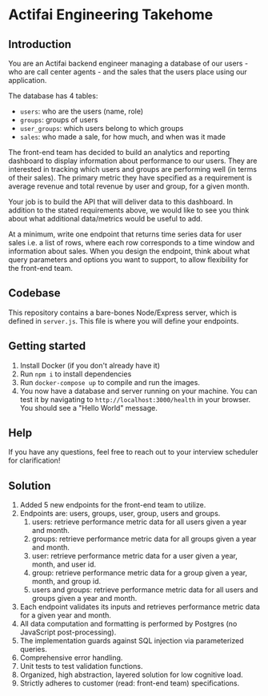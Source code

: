 # Actifai Engineering Takehome

## Introduction

You are an Actifai backend engineer managing a database of our users - who are call center agents - and the sales that
the users place using our application.

The database has 4 tables:

- `users`: who are the users (name, role)
- `groups`: groups of users
- `user_groups`: which users belong to which groups
- `sales`: who made a sale, for how much, and when was it made

The front-end team has decided to build an analytics and reporting dashboard to display information about performance
to our users. They are interested in tracking which users and groups are performing well (in terms of their sales). The
primary metric they have specified as a requirement is average revenue and total revenue by user and group, for a given
month.

Your job is to build the API that will deliver data to this dashboard. In addition to the stated requirements above, we
would like to see you think about what additional data/metrics would be useful to add.

At a minimum, write one endpoint that returns time series data for user sales i.e. a list of rows, where each row
corresponds to a time window and information about sales. When you design the endpoint, think  about what query
parameters and options you want to support, to allow flexibility for the front-end team.

## Codebase

This repository contains a bare-bones Node/Express server, which is defined in `server.js`. This file is where you will
define your endpoints.

## Getting started

1. Install Docker (if you don't already have it)
2. Run `npm i` to install dependencies
3. Run `docker-compose up` to compile and run the images.
4. You now have a database and server running on your machine. You can test it by navigating to `http://localhost:3000/health` in
your browser. You should see a "Hello World" message.

## Help

If you have any questions, feel free to reach out to your interview scheduler for clarification!

## Solution

1. Added 5 new endpoints for the front-end team to utilize.
2. Endpoints are: users, groups, user, group, users and groups.
    1. users: retrieve performance metric data for all users given a year and month.
    2. groups: retrieve performance metric data for all groups given a year and month.
    3. user: retrieve performance metric data for a user given a year, month, and user id.
    4. group: retrieve performance metric data for a group given a year, month, and group id.
    5. users and groups: retrieve performance metric data for all users and groups given a year and month.
3. Each endpoint validates its inputs and retrieves performance metric data for a given year and month.
4. All data computation and formatting is performed by Postgres (no JavaScript post-processing).
5. The implementation guards against SQL injection via parameterized queries.
6. Comprehensive error handling.
7. Unit tests to test validation functions.
8. Organized, high abstraction, layered solution for low cognitive load.
9. Strictly adheres to customer (read: front-end team) specifications.
